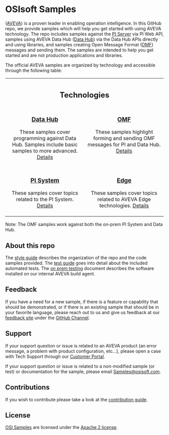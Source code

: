 # OSIsoft Samples

([AVEVA](https://www.aveva.com/)) is a proven leader in enabling operation intelligence. In this GitHub repo, we provide samples which will help you get started with using AVEVA technology. The repo includes samples against the [PI Server](https://www.aveva.com/en/products/pi-system/) via PI Web API, samples using AVEVA Data Hub ([Data Hub](https://datahub.connect.aveva.com)) via the Data Hub APIs directly and using libraries, and samples creating Open Message Format ([OMF](https://docs.osisoft.com/bundle/data-hub/page/add-organize-data/collect-data/connectors/omf/omf-overview.html)) messages and sending them. The samples are intended to help you get started and are not production applications and libraries.

The official AVEVA samples are organized by technology and accessible through the following table:

<table align="middle" width="100%">
  <tr>
    <th align="middle" colspan="2">
      <h2>Technologies</h2>
    </th>
  </tr>
  <tr>
    <td align="middle" valign="top" width="50%">
      <h3>
        <a href="https://github.com/osisoft/OSI-Samples-ADH"> Data Hub </a>
      </h3>
      These samples cover programming against Data Hub. Samples include basic samples
      to more advanced.
      <a href="https://github.com/osisoft/OSI-Samples-ADH"> Details </a>
      <br />
      <br />
    </td>
    <td align="middle" valign="top" width="50%">
      <h3>
        <a href="https://github.com/osisoft/OSI-Samples-OMF"> OMF </a>
      </h3>
      These samples highlight forming and sending OMF messages for PI and Data Hub.
      <a href="https://github.com/osisoft/OSI-Samples-OMF"> Details </a>
      <br />
      <br />
    </td>
  </tr>
  <tr>
    <td align="middle" valign="top" width="50%">
      <h3>
        <a href="https://github.com/osisoft/OSI-Samples-PI-System">
          PI System
        </a>
      </h3>
      These samples cover topics related to the PI System.
      <a href="https://github.com/osisoft/OSI-Samples-PI-System"> Details </a>
      <br />
      <br />
    </td>
    <td align="middle" valign="top" width="50%">
      <h3>
        <a href="https://github.com/osisoft/OSI-Samples-Edge"> Edge </a>
      </h3>
      These samples cover topics related to AVEVA Edge technologies.
      <a href="https://github.com/osisoft/OSI-Samples-Edge"> Details </a>
      <br />
      <br />
    </td>
  </tr>
</table>

Note: The OMF samples work against both the on-prem PI System and Data Hub.

## About this repo

The [style guide](https://github.com/osisoft/.github/blob/main/STYLE_GUIDE.md) describes the organization of the repo and the code samples provided. The [test guide](https://github.com/osisoft/.github/blob/main/TEST_GUIDE.md) goes into detail about the included automated tests. The [on prem testing](https://github.com/osisoft/.github/blob/main/ON_PREM_TESTING.md) document describes the software installed on our internal AVEVA build agent.

## Feedback

If you have a need for a new sample, if there is a feature or capability that should be demonstrated, or if there is an existing sample that should be in your favorite language, please reach out to us and give us feedback at our [feedback site](https://feedback.osisoft.com) under the [GitHub Channel](https://feedback.osisoft.com/forums/922279-osisoft-github).

## Support

If your support question or issue is related to an AVEVA product (an error message, a problem with product configuration, etc...), please open a case with Tech Support through our [Customer Portal](https://my.osisoft.com).

If your support question or issue is related to a non-modified sample (or test) or documentation for the sample, please email Samples@osisoft.com.

## Contributions

If you wish to contribute please take a look at the [contribution guide](https://github.com/osisoft/.github/blob/main/CONTRIBUTING.md).

## License

[OSI Samples](https://github.com/osisoft/OSI-Samples) are licensed under the [Apache 2 license](LICENSE).
